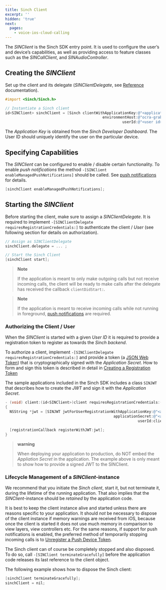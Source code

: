 ```yaml
---
title: Sinch Client
excerpt: ''
hidden: 'true'
next:
  pages:
    - voice-ios-cloud-calling
---
```


The _SINClient_ is the Sinch SDK entry point. It is used to configure the user’s and device’s capabilities, as well as providing access to feature classes such as the _SINCallClient_, and _SINAudioController_.

## Creating the _SINClient_

Set up the client and its delegate (_SINClientDelegate_, see [Reference](reference/html/Protocols/SINClientDelegate.html) documentation).

```objectivec
#import <Sinch/Sinch.h>

// Instantiate a Sinch client
id<SINClient> sinchClient = [Sinch clientWithApplicationKey:@"<application key>"
                                            environmentHost:@"ocra-grab-r1.api.sinch.com"
                                                     userId:@"<user id>"];
```

The _Application Key_ is obtained from the _Sinch Developer Dashboard_. The User ID should uniquely identify the user on the particular device.

## Specifying Capabilities

The _SINClient_ can be configured to enable / disable certain functionality. To enable _push notifications_ the method `-[SINClient enableManagedPushNotifications]` should be called. See [push notifications](doc:voice-ios-cloud-local-and-remote-push-notifications) for details.

```objectivec
[sinchClient enableManagedPushNotifications];
```

## Starting the _SINClient_

Before starting the client, make sure to assign a _SINClientDelegate_. It is required to implement `-[SINClientDelegate requiresRegistrationCredentials:]` to authenticate the client / _User_ (see following section for details on authorization).

```objectivec
// Assign as SINClientDelegate
sinchClient.delegate = ... ;

// Start the Sinch Client
[sinchClient start];

```

> **Note**
>
> If the application is meant to only make outgoing calls but not receive incoming calls, the client will be ready to make calls after the delegate has received the callback `clientDidStart:`.

> **Note**
>
> If the application is meant to receive incoming calls while not running in foreground, [push notifications](doc:voice-ios-cloud-local-and-remote-push-notifications) are required.

### Authorizing the Client / User

When the _SINClient_ is started with a given _User ID_ it is required to provide a registration token to register as towards the _Sinch backend_.

To authorize a client, implement `-[SINClientDelegate requiresRegistrationCredentials:]` and provide a token (a [JSON Web Token](https://jwt.io/)) that is cryptographically signed with the _Application Secret_.
How to form and sign this token is described in detail in [Creating a Registration Token](doc:voice-ios-cloud-application-authentication)

The sample applications included in the Sinch SDK includes a class `SINJWT` that describes how to create the _JWT_ and sign it with the _Application Secret_.

```objectivec
- (void) client:(id<SINClient>)client requiresRegistrationCredentials:(id<SINClientRegistration>)registrationCallback
{
  NSString *jwt = [SINJWT jwtForUserRegistrationWithApplicationKey:@"<application key>"
                                                 applicationSecret:@"<application secret>"
                                                            userId:client.userId];

  [registrationCallback registerWithJWT:jwt];
}
```

> **warning**
>
> When deploying your application to production, do NOT embed the _Appliation Secret_ in the application. The example above is only meant to show how to provide a signed JWT to the SINClient.

### Lifecycle Management of a _SINClient_-instance

We recommend that you initiate the _Sinch client_, start it, but not terminate it, during the lifetime of the running application. That also implies that the _SINClient_-instance should be _retained_ by the application code.

It is best to keep the client instance alive and started unless there are reasons specific to your application. It should _not_ be necessary to dispose of the client instance if memory warnings are received from iOS, because once the client is started it does not use much memory in comparison to view layers, view controllers etc. For the same reasons, if support for push notifications is enabled, the preferred method of temporarily stopping incoming calls is to [Unregister a Push Device Token](doc:voice-ios-cloud-local-and-remote-push-notifications).

The Sinch client can of course be completely stopped and also disposed. To do so, call `-[SINClient terminateGracefully]` before the application code releases its last reference to the client object.

The following example shows how to dispose the Sinch client:

```objectivec
[sinchClient terminateGracefully];
sinchClient = nil;
```

